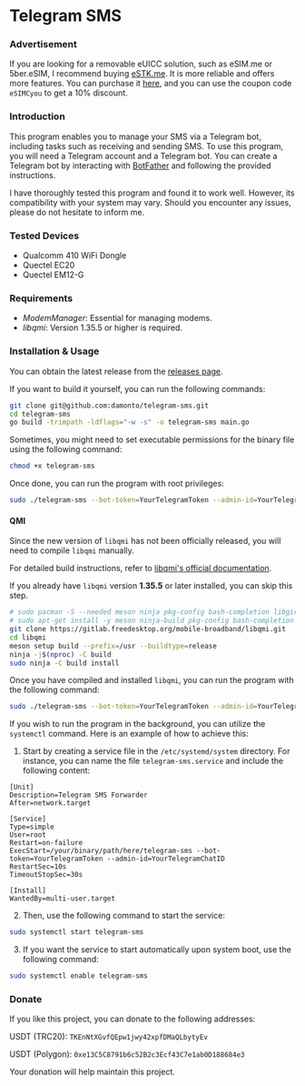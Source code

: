 # Telegram SMS

### Advertisement

If you are looking for a removable eUICC solution, such as eSIM.me or 5ber.eSIM, I recommend buying [eSTK.me](https://www.estk.me?aid=esim). It is more reliable and offers more features. You can purchase it [here](https://www.estk.me?aid=esim), and you can use the coupon code `eSIMCyou` to get a 10% discount.

### Introduction

This program enables you to manage your SMS via a Telegram bot, including tasks such as receiving and sending SMS. To use this program, you will need a Telegram account and a Telegram bot. You can create a Telegram bot by interacting with [BotFather](https://t.me/botfather) and following the provided instructions.

I have thoroughly tested this program and found it to work well. However, its compatibility with your system may vary. Should you encounter any issues, please do not hesitate to inform me.

### Tested Devices

* Qualcomm 410 WiFi Dongle
* Quectel EC20
* Quectel EM12-G

### Requirements

* *ModemManager*: Essential for managing modems.
* *libqmi*: Version 1.35.5 or higher is required.

### Installation & Usage

You can obtain the latest release from the [releases page](https://github.com/damonto/telegram-sms/releases).

If you want to build it yourself, you can run the following commands:

```bash
git clone git@github.com:damonto/telegram-sms.git
cd telegram-sms
go build -trimpath -ldflags="-w -s" -o telegram-sms main.go
```

Sometimes, you might need to set executable permissions for the binary file using the following command:

```bash
chmod +x telegram-sms
```

Once done, you can run the program with root privileges:

```bash
sudo ./telegram-sms --bot-token=YourTelegramToken --admin-id=YourTelegramChatID
```

#### QMI

Since the new version of `libqmi` has not been officially released, you will need to compile `libqmi` manually.

For detailed build instructions, refer to [libqmi's official documentation](https://modemmanager.org/docs/libqmi/building/building-meson/).

If you already have `libqmi` version **1.35.5** or later installed, you can skip this step.

```bash
# sudo pacman -S --needed meson ninja pkg-config bash-completion libgirepository help2man glib2 libgudev libmbim libqrtr-glib (Arch Linux)
# sudo apt-get install -y meson ninja-build pkg-config bash-completion libgirepository1.0-dev help2man libglib2.0-dev libgudev-1.0-dev libmbim-glib-dev libqrtr-glib-dev (Ubuntu/Debian)
git clone https://gitlab.freedesktop.org/mobile-broadband/libqmi.git
cd libqmi
meson setup build --prefix=/usr --buildtype=release
ninja -j$(nproc) -C build
sudo ninja -C build install
```

Once you have compiled and installed `libqmi`, you can run the program with the following command:

```bash
sudo ./telegram-sms --bot-token=YourTelegramToken --admin-id=YourTelegramChatID
```

If you wish to run the program in the background, you can utilize the `systemctl` command. Here is an example of how to achieve this:

1. Start by creating a service file in the `/etc/systemd/system` directory. For instance, you can name the file `telegram-sms.service` and include the following content:

```plaintext
[Unit]
Description=Telegram SMS Forwarder
After=network.target

[Service]
Type=simple
User=root
Restart=on-failure
ExecStart=/your/binary/path/here/telegram-sms --bot-token=YourTelegramToken --admin-id=YourTelegramChatID
RestartSec=10s
TimeoutStopSec=30s

[Install]
WantedBy=multi-user.target
```

2. Then, use the following command to start the service:

```bash
sudo systemctl start telegram-sms
```

3. If you want the service to start automatically upon system boot, use the following command:

```bash
sudo systemctl enable telegram-sms
```

### Donate

If you like this project, you can donate to the following addresses:

USDT (TRC20): `TKEnNtXGvfQEpw1jwy42xpfDMaQLbytyEv`

USDT (Polygon): `0xe13C5C8791b6c52B2c3Ecf43C7e1ab0D188684e3`

Your donation will help maintain this project.
